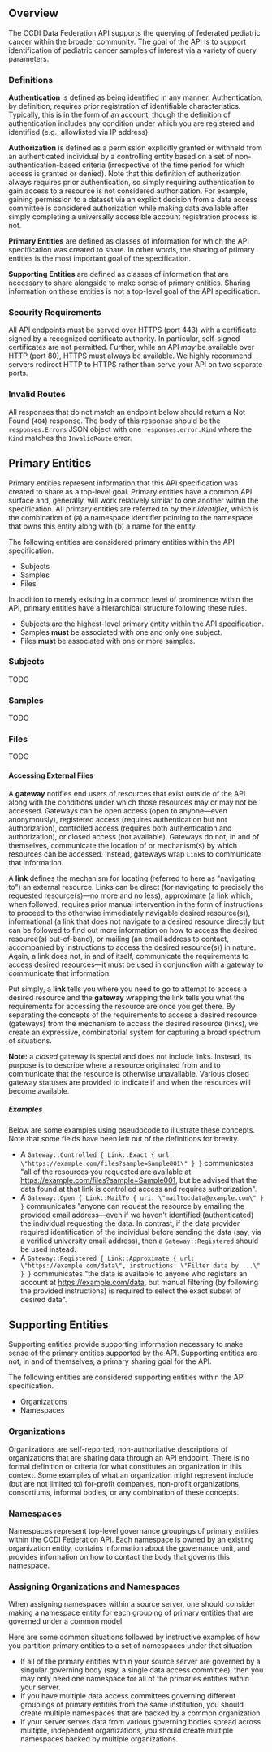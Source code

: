 ## Overview

The CCDI Data Federation API supports the querying of federated pediatric cancer
within the broader community. The goal of the API is to support identification
of pediatric cancer samples of interest via a variety of query parameters.

### Definitions

**Authentication** is defined as being identified in any manner. Authentication,
by definition, requires prior registration of identifiable characteristics.
Typically, this is in the form of an account, though the definition of
authentication includes any condition under which you are registered and
identified (e.g., allowlisted via IP address).

**Authorization** is defined as a permission explicitly granted or withheld from
an authenticated individual by a controlling entity based on a set of
non-authentication-based criteria (irrespective of the time period for which
access is granted or denied). Note that this definition of authorization always
requires prior authentication, so simply requiring authentication to gain access
to a resource is not considered authorization. For example, gaining permission
to a dataset via an explicit decision from a data access committee is considered
authorization while making data available after simply completing a universally
accessible account registration process is not.

**Primary Entities** are defined as classes of information for which the API
specification was created to share. In other words, the sharing of primary
entities is the most important goal of the specification.

**Supporting Entities** are defined as classes of information that are necessary
to share alongside to make sense of primary entities. Sharing information on
these entities is not a top-level goal of the API specification.

### Security Requirements

All API endpoints must be served over HTTPS (port 443) with a certificate signed
by a recognized certificate authority. In particular, self-signed certificates
are not permitted. Further, while an API _may_ be available over HTTP (port 80),
HTTPS must always be available. We highly recommend servers redirect HTTP to
HTTPS rather than serve your API on two separate ports.

### Invalid Routes

All responses that do not match an endpoint below should return a Not Found
(`404`) response. The body of this response should be the `responses.Errors`
JSON object with one `responses.error.Kind` where the `Kind` matches the
`InvalidRoute` error.

## Primary Entities

Primary entities represent information that this API specification was created
to share as a top-level goal. Primary entities have a common API surface and,
generally, will work relatively similar to one another within the specification.
All primary entities are referred to by their _identifier_, which is the
combination of (a) a namespace identifier pointing to the namespace that owns
this entity along with (b) a name for the entity.

The following entities are considered primary entities within the API
specification.

- Subjects
- Samples
- Files


In addition to merely existing in a common level of prominence within the API,
primary entities have a hierarchical structure following these rules.

- Subjects are the highest-level primary entity within the API specification.
- Samples **must** be associated with one and only one subject.
- Files **must** be associated with one or more samples.

### Subjects

TODO

### Samples

TODO

### Files

TODO

#### Accessing External Files

A **gateway** notifies end users of resources that exist outside of the API
along with the conditions under which those resources may or may not be
accessed. Gateways can be open access (open to anyone—even anonymously),
registered access (requires authentication but not authorization), controlled
access (requires both authentication and authorization), or closed access (not
available). Gateways do not, in and of themselves, communicate the location of
or mechanism(s) by which resources can be accessed. Instead, gateways wrap
`Link`s to communicate that information.

A **link** defines the mechanism for locating (referred to here as \"navigating
to\") an external resource. Links can be direct (for navigating to precisely the
requested resource(s)—no more and no less), approximate (a link which, when
followed, requires prior manual intervention in the form of instructions to
proceed to the otherwise immediately navigable desired resource(s)),
informational (a link that does not navigate to a desired resource directly but
can be followed to find out more information on how to access the desired
resource(s) out-of-band), or mailing (an email address to contact, accompanied
by instructions to access the desired resource(s)) in nature. Again, a link does
not, in and of itself, communicate the requirements to access desired
resources—it must be used in conjunction with a gateway to communicate that
information.

Put simply, a **link** tells you where you need to go to attempt to access a
desired resource and the **gateway** wrapping the link tells you what the
requirements for accessing the resource are once you get there. By separating
the concepts of the requirements to access a desired resource (gateways) from
the mechanism to access the desired resource (links), we create an expressive,
combinatorial system for capturing a broad spectrum of situations.

**Note:** a _closed_ gateway is special and does not include links. Instead, its
purpose is to describe where a resource originated from and to communicate that
the resource is otherwise unavailable. Various closed gateway statuses are
provided to indicate if and when the resources will become available.

##### Examples

Below are some examples using pseudocode to illustrate these concepts. Note that
some fields have been left out of the definitions for brevity.

* A `Gateway::Controlled { Link::Exact { url:
  \"https://example.com/files?sample=Sample001\" } }` communicates \"all of the
  resources you requested are available at
  https://example.com/files?sample=Sample001, but be advised that the data found
  at that link is controlled access and requires authorization\".
* A `Gateway::Open { Link::MailTo { uri: \"mailto:data@example.com\" } }`
  communicates \"anyone can request the resource by emailing the provided email
  address—even if we haven't identified (authenticated) the individual
  requesting the data. In contrast, if the data provider required identification
  of the individual before sending the data (say, via a verified university
  email address), then a `Gateway::Registered` should be used instead. 
* A `Gateway::Registered { Link::Approximate { url:
  \"https://example.com/data\", instructions: \"Filter data by ...\" } }`
  communicates \"the data is available to anyone who registers an account at
  https://example.com/data, but manual filtering (by following the provided
  instructions) is required to select the exact subset of desired data\".

## Supporting Entities

Supporting entities provide supporting information necessary to make sense of
the primary entities supported by the API. Supporting entities are not, in and
of themselves, a primary sharing goal for the API.

The following entities are considered supporting entities within the API
specification.

- Organizations
- Namespaces

### Organizations

Organizations are self-reported, non-authoritative descriptions of organizations
that are sharing data through an API endpoint. There is no formal definition or
criteria for what constitutes an organization in this context. Some examples of
what an organization might represent include (but are not limited to) for-profit
companies, non-profit organizations, consortiums, informal bodies, or any
combination of these concepts.

### Namespaces

Namespaces represent top-level governance groupings of primary entities within
the CCDI Federation API. Each namespace is owned by an existing organization
entity, contains information about the governance unit, and provides information
on how to contact the body that governs this namespace.

### Assigning Organizations and Namespaces

When assigning namespaces within a source server, one should consider making a
namespace entity for each grouping of primary entities that are governed under a
common model. 

Here are some common situations followed by instructive examples of how you
partition primary entities to a set of namespaces under that situation:

- If all of the primary entities within your source server are governed by a
  singular governing body (say, a single data access committee), then you may
  only need one namespace for all of the primaries entities within your server.
- If you have multiple data access committees governing different groupings of
  primary entities from the same institution, you should create multiple
  namespaces that are backed by a common organization.
- If your server serves data from various governing bodies spread across
  multiple, independent organizations, you should create multiple namespaces
  backed by multiple organizations.
